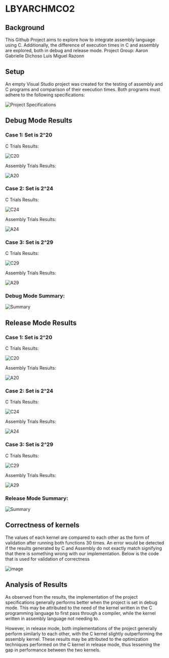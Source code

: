 # LBYARCHMCO2
## Background
This Github Project aims to explore how to integrate assembly language using C. Additionally, the difference of execution times in C and assembly are explored, both in debug and release mode.
Project Group:
Aaron Gabrielle Dichoso
Luis Miguel Razonn

## Setup
An empty Visual Studio project was created for the testing of assembly and C programs and comparison of their execution times. 
Both programs must adhere to the following specifications:

![Project Specifications](https://github.com/ADichoso/LBYARCHMCO2/assets/39649018/cb099b04-d020-47fc-93b7-1058a4c46a6f)

## Debug Mode Results

### Case 1: Set is 2^20

C Trials Results:

![C20](https://github.com/ADichoso/LBYARCHMCO2/assets/39649018/4f8f01d4-420c-4892-8f28-7ed057e6bbff)

Assembly Trials Results:

![A20](https://github.com/ADichoso/LBYARCHMCO2/assets/39649018/2c68db78-0219-4c29-98f3-652bd10862b3)

### Case 2: Set is 2^24

C Trials Results:

![C24](https://github.com/ADichoso/LBYARCHMCO2/assets/39649018/279cc2a1-17f2-445d-8325-bed468e8a5dd)

Assembly Trials Results:

![A24](https://github.com/ADichoso/LBYARCHMCO2/assets/39649018/b94fccfe-b87a-4350-95a9-3c4307e36b05)

### Case 3: Set is 2^29

C Trials Results:

![C29](https://github.com/ADichoso/LBYARCHMCO2/assets/39649018/1f272826-3467-4375-8333-e4686c54267b)

Assembly Trials Results:

![A29](https://github.com/ADichoso/LBYARCHMCO2/assets/39649018/b9f14aba-d0ca-4924-932b-2947a58a7baa)

### Debug Mode Summary:

![Summary](https://github.com/ADichoso/LBYARCHMCO2/assets/39649018/766fff74-4aa6-4f25-acb5-e63b82865186)

## Release Mode Results

### Case 1: Set is 2^20

C Trials Results:

![C20](https://github.com/ADichoso/LBYARCHMCO2/assets/39649018/a7fc8665-9714-4ebe-9a42-df2dc24b9e41)

Assembly Trials Results:

![A20](https://github.com/ADichoso/LBYARCHMCO2/assets/39649018/c8d3f9f8-5074-4910-9952-6ca663c3a7ac)

### Case 2: Set is 2^24

C Trials Results:

![C24](https://github.com/ADichoso/LBYARCHMCO2/assets/39649018/a7c68549-7ebe-483f-ba2e-c9eb8ffae495)

Assembly Trials Results:

![A24](https://github.com/ADichoso/LBYARCHMCO2/assets/39649018/879355ea-7cc6-435c-9873-a93c6595e43f)

### Case 3: Set is 2^29

C Trials Results:

![C29](https://github.com/ADichoso/LBYARCHMCO2/assets/39649018/b874cf03-3d42-457e-b773-373f73066c05)

Assembly Trials Results:

![A29](https://github.com/ADichoso/LBYARCHMCO2/assets/39649018/a8b19a9e-6ab7-46f8-aa1d-1b3f7d7fb5f1)

### Release Mode Summary:

![Summary](https://github.com/ADichoso/LBYARCHMCO2/assets/39649018/4ade42c8-63cc-40b8-b23f-a1af7c2299c2)

## Correctness of kernels
The values of each kernel are compared to each other as the form of validation after running both functions 30 times. An error would be detected if the results generated by C and Assembly do not exactly match signifying that there is something wrong with our implementation.
Below is the code that is used for validation of correctness

![image](https://github.com/ADichoso/LBYARCHMCO2/assets/39649018/162bc85b-847d-4c4e-9924-e64e41ea6767)

## Analysis of Results

As observed from the results, the implementation of the project specifications generally performs better when the project is set in debug mode.
This may be attributed to the need of the kernel written in the C programming language to first pass through a compiler, while the kernel written in assembly language not needing to.

However, in release mode, both implementations of the project generally perform similarly to each other, with the C kernel slightly outperforming the assembly kernel.
These results may be attributed to the optimization techniques performed on the C kernel in release mode, thus lessening the gap in performance between the two kernels.


